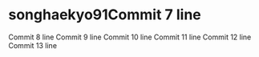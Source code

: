 # songhaekyo91Commit 7 line
Commit 8 line
Commit 9 line
Commit 10 line
Commit 11 line
Commit 12 line
Commit 13 line
